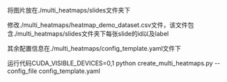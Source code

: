 将图片放在./multi_heatmaps/slides文件夹下

修改./multi_heatmaps/heatmap_demo_dataset.csv文件，该文件包含./multi_heatmaps/slides文件夹下每张slide的id以及label

其余配置信息在./multi_heatmaps/config_template.yaml文件下

运行代码CUDA_VISIBLE_DEVICES=0,1 python create_multi_heatmaps.py --config_file config_template.yaml

